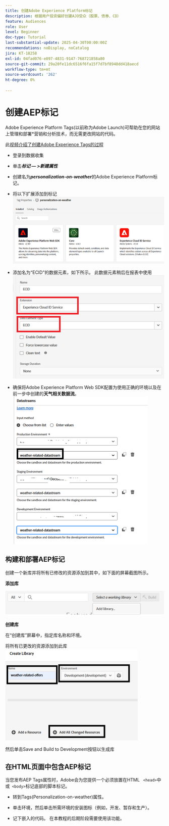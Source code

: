 ```yaml
---
title: 创建Adobe Experience Platform标记
description: 根据用户投资偏好创建AJO受众（股票、债券、CD）
feature: Audiences
role: User
level: Beginner
doc-type: Tutorial
last-substantial-update: 2025-04-30T00:00:00Z
recommendations: noDisplay, noCatalog
jira: KT-18258
exl-id: 04fad076-e897-4831-9147-768721858a80
source-git-commit: 29a20fe11dc6516f6fa15f7d7bf8948dd418aecd
workflow-type: tm+mt
source-wordcount: '262'
ht-degree: 0%

---
```


# 创建AEP标记

Adobe Experience Platform Tags(以前称为Adobe Launch)可帮助在您的网站上管理和部署*营销和分析技术，而无需更改网站的代码。

此[视频介绍了创建Adobe Experience Tags的过程](https://experienceleague.adobe.com/zh-hans/playlists/experience-platform-get-started-with-tags)

- 登录到数据收集
- 单击&#x200B;_&#x200B;**标记 — >新建属性**&#x200B;_

- 创建名为&#x200B;_&#x200B;**personalization-on-weather**&#x200B;_&#x200B;的Adobe Experience Platform标记。

- 将以下扩展添加到标记
  ![标记 — 扩展](assets/tags-extensions1.png)
- 添加名为“ECID”的数据元素，如下所示。 此数据元素稍后在报表中使用
  ![ecid-data-element](assets/ecid-data-element.png)

- 确保将Adobe Experience Platform Web SDK配置为使用正确的环境以及在前一步中创建的&#x200B;**天气相关数据流**。
  ![web-sdk-configuration](assets/tags-extensions.png)



## 构建和部署AEP标记


创建一个新库并将所有已修改的资源添加到其中，如下面的屏幕截图所示。

**添加库**

![新库](assets/tag-add-library.png)

**创建库**

在“创建库”屏幕中，指定库名称和环境。

将所有已更改的资源添加到此库
![标记库](assets/tag-build-library.png)

然后单击Save and Build to Development按钮以生成库

## 在HTML页面中包含AEP标记

当您发布AEP Tags属性时，Adobe会为您提供一个必须放置在HTML ``` <head>```中或``` <body>```标记底部的脚本标记。

- 转到Tags(Personalization-on-weather)属性。

- 单击环境，然后单击所需环境的安装图标（例如，开发、暂存和生产）。

- 记下嵌入的代码。 在本教程的后期阶段需要使用该功能。
